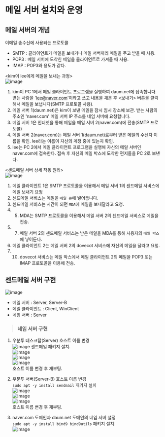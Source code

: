 # 메일 서버 설치와 운영

## 메일 서버의 개념

이메일 송수신에 사용되는 프로토콜   
* SMTP : 클라이언트가 메일을 보내거나 메일 서버끼리 메일을 주고 받을 때 사용.
* POP3 : 메일 서버에 도착한 메일을 클라이언트로 가져올 때 사용.
* IMAP : POP3와 용도가 같다.

<kim이 lee에게 메일을 보내는 과정>   
![image](https://user-images.githubusercontent.com/43658658/140017166-fe604813-3f61-4759-89a5-51e356058de5.png)   
1. kim이 PC 1에서 메일 클라이언트 프로그램을 실행하여 daum.net에 접속합니다. 
받는 사람을 'lee@naver.com'이라고 쓰고 내용을 채운 후 <보내기> 버튼을 클릭해서 메일을 보냅니다(SMTP 프로토콜 사용).
2. 메일 서버 1(daum.net)은 kim이 보낸 메일을 잠시 임시 장소에 보관. 받는 사람의 주소인 'naver.com' 메일 서버 IP 주소를 네임 서버에 요청합니다.
3. 메일 서버 1은 인터넷을 통해 메일을 메일 서버 2(naver.com)에 전송(SMTP 프로토콜)
4. 메일 서버 2(naver.com)는 메일 서버 1(daum.net)로부터 받은 메일의 수신자 이름을 확인. lee라는 이름이 자신의 계정 중에 있는지 확인.
5. lee는 PC 2에서 메일 클라이언트 프로그램을 실행해 자신의 메일 서버인 naver.com에 접속한다.
접속 후 자신의 메일 박스에 도착한 편지들을 PC 2로 보낸다.

<센드메일 서버 상세 작동 원리>   
![image](https://user-images.githubusercontent.com/43658658/140018071-ab6623d7-9bd2-4313-afef-24d2df25dc8d.png)   
1. 메일 클라이언트 1은 SMTP 프로토콜을 이용해서 메일 서버 1의 센드메일 서비스에 메일 보내기 요청
2. 센드메일 서비스는 메일을 `메일 큐`에 넣어둡니다.
3. 센드메일 서비스는 시간이 되면 `MDA`에 메일을 보내달라고 요청.
4. 5. MDA는 SMTP 프로토콜을 이용해서 메일 서버 2의 센드메일 서비스로 메일을 전송.
6. 7. 메일 서버 2의 센드메일 서비스는 받은 메일을 MDA를 통해 사용자의 `메일 박스`에 넣어둔다.
8. 메일 클라이언트 2는 메일 서버 2의 dovecot 서비스에 자신의 메일을 달라고 요청.
9. 10. dovecot 서비스는 메일 박스에서 메일 클라이언트 2의 메일을 POP3 또는 IMAP 프로토콜을 이용해 전송.

## 센드메일 서버 구현

![image](https://user-images.githubusercontent.com/43658658/140019076-1db198d9-2d15-4afa-bff0-56b705255dc2.png)   
* 메일 서버 : Server, Server-B
* 메일 클라이언트 : Client, WinClient
* 네임 서버 : Server

> <h3>네임 서버 구현</h3>

1. 우분투 데스크탑(Server) 호스트 이름 변경   
![image](https://user-images.githubusercontent.com/43658658/140020430-141ef45f-2b9a-41c2-94dd-10aa8fa552a9.png)
센드메일 패키지 설치.   
![image](https://user-images.githubusercontent.com/43658658/140020634-1d421140-d94a-4652-bc07-d3d15f9d287d.png)   
![image](https://user-images.githubusercontent.com/43658658/140021362-b8639086-2e1a-4c61-bb49-276d97f46b40.png)   
![image](https://user-images.githubusercontent.com/43658658/140021516-bc5d2aee-ac92-4119-ac02-9bb976cb45c3.png)   
호스트 이름 변경 후 재부팅.   

2. 우분투 서버(Server-B) 호스트 이름 변경   
`sudo apt -y install sendmail` 패키지 설치   
![image](https://user-images.githubusercontent.com/43658658/140022423-3aee542c-cfe3-417e-b9b0-1564c5224225.png)   
![image](https://user-images.githubusercontent.com/43658658/140022514-af086639-f60f-4108-a261-e3d9eaec6f9b.png)   
![image](https://user-images.githubusercontent.com/43658658/140022669-00b2bc8f-0138-4dbf-a411-126d4826c9fd.png)   
호스트 이름 변경 후 재부팅.

3. naver.com 도메인과 daum.net 도메인의 네임 서버 설정   
`sudo apt -y install bind9 bind9utils` 패키지 설치   
![image](https://user-images.githubusercontent.com/43658658/140023309-e863b727-af41-4f30-88cd-2c9c553d4eb5.png)   











